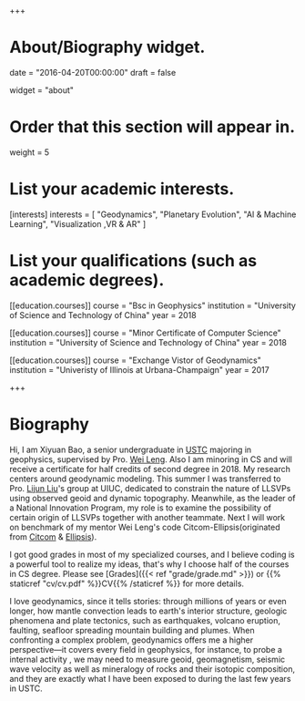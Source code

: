 +++
# About/Biography widget.

date = "2016-04-20T00:00:00"
draft = false

widget = "about"

# Order that this section will appear in.
weight = 5

# List your academic interests.
[interests]
  interests = [
    "Geodynamics",
    "Planetary Evolution",
    "AI & Machine Learning",
    "Visualization ,VR & AR"
  ]

# List your qualifications (such as academic degrees).
[[education.courses]]
  course = "Bsc in Geophysics"
  institution = "University of Science and Technology of China"
  year = 2018

[[education.courses]]
  course = "Minor Certificate of Computer Science"
  institution = "University of Science and Technology of China"
  year = 2018

[[education.courses]]
  course = "Exchange Vistor of Geodynamics"
  institution = "Univeristy of Illinois at Urbana-Champaign"
  year = 2017

+++

# Biography

Hi, I am Xiyuan Bao, a senior undergraduate in [USTC](http://en.ustc.edu.cn) majoring in geophysics, supervised by Pro. [Wei Leng](https://scholar.google.com.hk/citations?hl=en&user=mM6zRxUAAAAJ&view_op=list_works&sortby=pubdate). Also I am minoring in CS and will receive a certificate for half credits of second degree in 2018. My research centers around geodynamic modeling. This summer I was transferred to Pro. [Lijun Liu](https://www.geology.illinois.edu/cms/One.aspx?portalId=127672&pageId=230146)'s group at UIUC, dedicated to constrain the nature of LLSVPs using observed geoid and dynamic topography. Meanwhile, as the leader of a National Innovation Program, my role is to examine the possibility of certain origin of LLSVPs together with another teammate. Next I will work on benchmark of my mentor Wei Leng's code Citcom-Ellipsis(originated from [Citcom](https://en.wikipedia.org/wiki/Citcom) & [Ellipsis](http://www.geodynamics.org/cig/software/ellipsis3d/)).

I got good grades in most of my specialized courses, and I believe coding is a powerful tool to realize my ideas, that's why I choose half of the courses in CS degree. Please see [Grades]({{< ref "grade/grade.md" >}}) or {{% staticref "cv/cv.pdf" %}}CV{{% /staticref %}} for more details.

I love geodynamics, since it tells stories: through millions of years or even longer, how mantle convection leads to earth's interior structure, geologic phenomena and plate tectonics, such as earthquakes, volcano eruption, faulting, seafloor spreading mountain building and plumes. When confronting a complex problem, geodynamics offers me a higher perspective—it covers every field in geophysics, for instance, to probe a internal activity , we may need to measure geoid, geomagnetism, seismic wave velocity as well as mineralogy of rocks and their isotopic composition, and they are exactly what I have been exposed to during the last few years in USTC.
